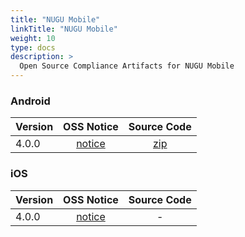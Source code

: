 ```yaml
---
title: "NUGU Mobile"
linkTitle: "NUGU Mobile"
weight: 10
type: docs
description: >
  Open Source Compliance Artifacts for NUGU Mobile
---
```


### Android

| Version | OSS Notice | Source Code |
|---|:---:|:---:|
| 4.0.0 | [notice](https://opensource.sktelecom.com/compliance_artifacts/nugu_mobile/android/4.0.0/NUGUmobile_android_4.0.0_OSS_Notice.html)  | [zip](https://opensource.sktelecom.com/compliance_artifacts/nugu_mobile/android/4.0.0/nugu_mobile_android_opensource.zip) |

### iOS

| Version | OSS Notice | Source Code |
|---|:---:|:---:|
| 4.0.0 | [notice](https://opensource.sktelecom.com/compliance_artifacts/nugu_mobile/ios/4.0.0/NUGUmobile_iOS_4.0.0_OSS_Notice.html)  | - |